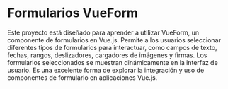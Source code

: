 # Formularios VueForm

Este proyecto está diseñado para aprender a utilizar VueForm, un componente de formularios en Vue.js. Permite a los usuarios seleccionar diferentes tipos de formularios para interactuar, como campos de texto, fechas, rangos, deslizadores, cargadores de imágenes y firmas. Los formularios seleccionados se muestran dinámicamente en la interfaz de usuario. Es una excelente forma de explorar la integración y uso de componentes de formulario en aplicaciones Vue.js.

